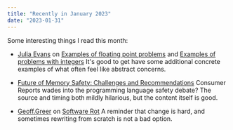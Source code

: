```yaml
---
title: "Recently in January 2023"
date: "2023-01-31"
---
```


Some interesting things I read this month:

- [Julia Evans](https://jvns.ca/) on [Examples of floating point problems](https://jvns.ca/blog/2023/01/13/examples-of-floating-point-problems/) and [Examples of problems with integers](https://jvns.ca/blog/2023/01/18/examples-of-problems-with-integers/)
  It's good to get have some additional concrete examples of what often feel like abstract concerns.

- [Future of Memory Safety: Challenges and Recommendations](https://advocacy.consumerreports.org/wp-content/uploads/2023/01/Memory-Safety-Convening-Report-1-1.pdf)
  Consumer Reports wades into the programming language safety debate? The source and timing both mildly hilarious, but the content itself is good.

- [Geoff.Greer](https://geoff.greer.fm/) on [Software Rot](https://geoff.greer.fm/2017/02/28/software-rot/)
  A reminder that change is hard, and sometimes rewriting from scratch is not a bad option.